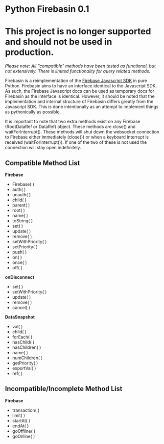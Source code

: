 Python Firebasin 0.1
====================

# This project is no longer supported and should not be used in production.

*Please note: All "compatible" methods have been tested as functional, but not extensively. There is limited functionality for query related methods.*

Firebasin is a reimplementation of the [Firebase Javascript SDK](https://www.firebase.com/docs/javascript/firebase/index.html) in pure Python. Firebasin aims to have an interface identical to the Javascript SDK. As such, the Firebase Javascript docs can be used as temporary docs for Firebasin as the interface is identical. However, it should be noted that the implementation and internal structure of Firebasin differs greatly from the Javascript SDK. This is done intentionally as an attempt to implement things as pythonically as possible.

It is important to note that two extra methods exist on any Firebase (RootDataRef or DataRef) object. These methods are close() and waitForInterrupt(). These methods will shut down the websocket connection to Firebase either immediately (close()) or when a keyboard interrupt is received (waitForInterrupt()). If one of the two of these is not used the connection will stay open indefinitely. 

Compatible Method List
-----
**Firebase**
* Firebase( )			
* auth( )				
* unauth( )				
* child( )				
* parent( )				
* root( )				
* name( )				
* toString( )			
* set( )				
* update( )				
* remove( )							
* setWithPriority( )	
* setPriority( )	
* push( )		
* on( )	
* once( )		
* off( )								

**onDisconnect**
* set( )				
* setWithPriority( )	
* update( )				
* remove( )				
* cancel( )				

**DataSnapshot**
* val( )				
* child( )				
* forEach( )			
* hasChild( )			
* hasChildren( )		
* name( )				
* numChildren( )					
* getPriority( )		
* exportVal( )	
* ref( )		

Incompatible/Incomplete Method List
-----
**Firebase**	
* transaction( )
* limit( )
* startAt( )
* endAt( )	
* goOffline( )
* goOnline( )
